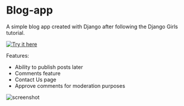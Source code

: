 # Blog-app
A simple blog app created with Django after following the Django Girls tutorial.

[![Try it here](https://user-images.githubusercontent.com/5856653/28872053-0fb2c964-77a5-11e7-99c1-2cd999e8a0b8.png)](https://dj-blog-app.herokuapp.com)

Features: 
- Ability to publish posts later
- Comments feature
- Contact Us page
- Approve comments for moderation purposes

![screenshot](https://user-images.githubusercontent.com/5856653/29994388-1fbe14e4-8fec-11e7-9b06-19b38138bd51.png)